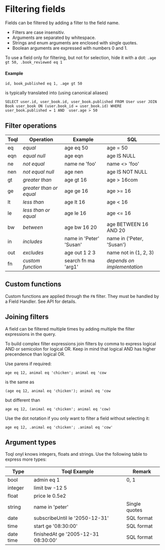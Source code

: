 
# Filtering fields
 
Fields can be filtered by adding a filter to the field name. 

- Filters are case insensitiv.
- Arguments are separated by whitespace.
- Strings and enum arguments are enclosed with single quotes.
- Boolean arguments are expressed with numbers 0 and 1.

To use a field only for filtering, but not for selection, hide it with a dot: `.age gt 50, .book_reviewed eq 1`

#### Example
`id, book_published eq 1, .age gt 50`
 
 is typically translated into (using canonical aliases)
 
`SELECT user.id, user_book.id, user_book.published FROM User user JOIN Book user_book ON (user.book_id = user_book.id) WHERE user_book.published = 1 AND  user.age > 50`



## Filter operations

Toql| Operation | Example | SQL
---|---|---|---
eq | _equal_	|	age eq 50  | age = 50 
eqn| _equal null_	|age eqn	|	age IS NULL
ne	| _not equal_	|name ne 'foo'	|name <> 'foo'
nen | _not equal null_|	age nen|	age IS NOT NULL
gt | _greater than_ | age gt 16 | age > 16com
ge | _greater than or equal_ | age ge 16 | age >= 16
lt | _less than_ | age lt 16 | age < 16
le | _less than or equal_ | age le 16 | age <= 16
bw | _between_ | age bw 16 20 | age BETWEEN 16 AND 20
in | _includes_ | name in 'Peter' 'Susan' | name in ('Peter, 'Susan')
out | _excludes_ | age out 1 2 3 | name not in (1, 2, 3)
fn | _custom function_ | search fn ma 'arg1' | _depends on implementation_




## Custom functions
Custom functions are applied through the `FN` filter. They must be handled by a Field Handler. See API for details.


## Joining filters
A field can be filtered multiple times by adding multiple the filter expressions in the query.

To build complex filter expressions join filters by comma to express logical AND or semicolon for logical OR. 
Keep in mind that logical AND has higher precendence than logical OR. 

Use parens if required:

`age eq 12, animal eq 'chicken'; animal eq 'cow`

is the same as

`(age eq 12, animal eq 'chicken'); animal eq 'cow`

but different than

`age eq 12, (animal eq 'chicken'; animal eq 'cow)`

Use the dot notation if you only want to filter a field without selecting it:

`age eq 12, .animal eq 'chicken'; .animal eq 'cow'` 

## Argument types
Toql onyl knows integers, floats and strings. Use the following table to express more types:

Type| Toql Example |Remark|
---|---|---|
bool| admin eq 1| 0, 1|
integer| limit  bw -12 5| |
float | price le 0.5e2| |
string| name in 'peter'| Single quotes|
date |subscribeUntil le '2050-12-31'|SQL format|
time |start ge '08:30:00'| SQL format|
date time |finishedAt ge '2005-12-31 08:30:00'| SQL format|

